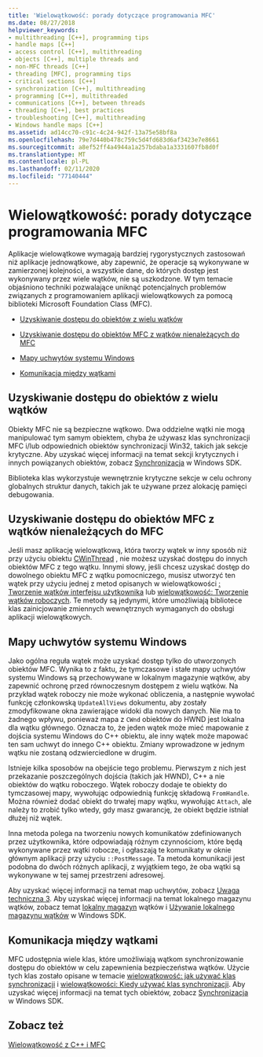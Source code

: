 ```yaml
---
title: 'Wielowątkowość: porady dotyczące programowania MFC'
ms.date: 08/27/2018
helpviewer_keywords:
- multithreading [C++], programming tips
- handle maps [C++]
- access control [C++], multithreading
- objects [C++], multiple threads and
- non-MFC threads [C++]
- threading [MFC], programming tips
- critical sections [C++]
- synchronization [C++], multithreading
- programming [C++], multithreaded
- communications [C++], between threads
- threading [C++], best practices
- troubleshooting [C++], multithreading
- Windows handle maps [C++]
ms.assetid: ad14cc70-c91c-4c24-942f-13a75e58bf8a
ms.openlocfilehash: 79e7d440b478c759c5d4fd683d6af3423e7e8661
ms.sourcegitcommit: a8ef52ff4a4944a1a257bdaba1a3331607fb8d0f
ms.translationtype: MT
ms.contentlocale: pl-PL
ms.lasthandoff: 02/11/2020
ms.locfileid: "77140444"
---
```

# <a name="multithreading-mfc-programming-tips"></a>Wielowątkowość: porady dotyczące programowania MFC

Aplikacje wielowątkowe wymagają bardziej rygorystycznych zastosowań niż aplikacje jednowątkowe, aby zapewnić, że operacje są wykonywane w zamierzonej kolejności, a wszystkie dane, do których dostęp jest wykonywany przez wiele wątków, nie są uszkodzone. W tym temacie objaśniono techniki pozwalające uniknąć potencjalnych problemów związanych z programowaniem aplikacji wielowątkowych za pomocą biblioteki Microsoft Foundation Class (MFC).

- [Uzyskiwanie dostępu do obiektów z wielu wątków](#_core_accessing_objects_from_multiple_threads)

- [Uzyskiwanie dostępu do obiektów MFC z wątków nienależących do MFC](#_core_accessing_mfc_objects_from_non.2d.mfc_threads)

- [Mapy uchwytów systemu Windows](#_core_windows_handle_maps)

- [Komunikacja między wątkami](#_core_communicating_between_threads)

## <a name="_core_accessing_objects_from_multiple_threads"></a>Uzyskiwanie dostępu do obiektów z wielu wątków

Obiekty MFC nie są bezpieczne wątkowo. Dwa oddzielne wątki nie mogą manipulować tym samym obiektem, chyba że używasz klas synchronizacji MFC i/lub odpowiednich obiektów synchronizacji Win32, takich jak sekcje krytyczne. Aby uzyskać więcej informacji na temat sekcji krytycznych i innych powiązanych obiektów, zobacz [Synchronizacja](/windows/win32/Sync/synchronization) w Windows SDK.

Biblioteka klas wykorzystuje wewnętrznie krytyczne sekcje w celu ochrony globalnych struktur danych, takich jak te używane przez alokację pamięci debugowania.

## <a name="_core_accessing_mfc_objects_from_non.2d.mfc_threads"></a>Uzyskiwanie dostępu do obiektów MFC z wątków nienależących do MFC

Jeśli masz aplikację wielowątkową, która tworzy wątek w inny sposób niż przy użyciu obiektu [CWinThread](../mfc/reference/cwinthread-class.md) , nie możesz uzyskać dostępu do innych obiektów MFC z tego wątku. Innymi słowy, jeśli chcesz uzyskać dostęp do dowolnego obiektu MFC z wątku pomocniczego, musisz utworzyć ten wątek przy użyciu jednej z metod opisanych w wielowątkowości [: Tworzenie wątków interfejsu użytkownika](multithreading-creating-user-interface-threads.md) lub [wielowątkowość: Tworzenie wątków roboczych](multithreading-creating-worker-threads.md). Te metody są jedynymi, które umożliwiają bibliotece klas zainicjowanie zmiennych wewnętrznych wymaganych do obsługi aplikacji wielowątkowych.

## <a name="_core_windows_handle_maps"></a>Mapy uchwytów systemu Windows

Jako ogólna reguła wątek może uzyskać dostęp tylko do utworzonych obiektów MFC. Wynika to z faktu, że tymczasowe i stałe mapy uchwytów systemu Windows są przechowywane w lokalnym magazynie wątków, aby zapewnić ochronę przed równoczesnym dostępem z wielu wątków. Na przykład wątek roboczy nie może wykonać obliczenia, a następnie wywołać funkcję członkowską `UpdateAllViews` dokumentu, aby zostały zmodyfikowane okna zawierające widoki dla nowych danych. Nie ma to żadnego wpływu, ponieważ mapa z `CWnd` obiektów do HWND jest lokalna dla wątku głównego. Oznacza to, że jeden wątek może mieć mapowanie z dojścia systemu Windows do C++ obiektu, ale inny wątek może mapować ten sam uchwyt do innego C++ obiektu. Zmiany wprowadzone w jednym wątku nie zostaną odzwierciedlone w drugim.

Istnieje kilka sposobów na obejście tego problemu. Pierwszym z nich jest przekazanie poszczególnych dojścia (takich jak HWND), C++ a nie obiektów do wątku roboczego. Wątek roboczy dodaje te obiekty do tymczasowej mapy, wywołując odpowiednią funkcję składową `FromHandle`. Można również dodać obiekt do trwałej mapy wątku, wywołując `Attach`, ale należy to zrobić tylko wtedy, gdy masz gwarancję, że obiekt będzie istniał dłużej niż wątek.

Inna metoda polega na tworzeniu nowych komunikatów zdefiniowanych przez użytkownika, które odpowiadają różnym czynnościom, które będą wykonywane przez wątki robocze, i ogłaszają te komunikaty w oknie głównym aplikacji przy użyciu `::PostMessage`. Ta metoda komunikacji jest podobna do dwóch różnych aplikacji, z wyjątkiem tego, że oba wątki są wykonywane w tej samej przestrzeni adresowej.

Aby uzyskać więcej informacji na temat map uchwytów, zobacz [Uwaga techniczna 3](../mfc/tn003-mapping-of-windows-handles-to-objects.md). Aby uzyskać więcej informacji na temat lokalnego magazynu wątków, zobacz temat [lokalny magazyn](/windows/win32/ProcThread/thread-local-storage) wątków i [Używanie lokalnego magazynu wątków](/windows/win32/ProcThread/using-thread-local-storage) w Windows SDK.

## <a name="_core_communicating_between_threads"></a>Komunikacja między wątkami

MFC udostępnia wiele klas, które umożliwiają wątkom synchronizowanie dostępu do obiektów w celu zapewnienia bezpieczeństwa wątków. Użycie tych klas zostało opisane w temacie [wielowątkowość: jak używać klas synchronizacji](multithreading-how-to-use-the-synchronization-classes.md) i [wielowątkowości: Kiedy używać klas synchronizacji](multithreading-when-to-use-the-synchronization-classes.md). Aby uzyskać więcej informacji na temat tych obiektów, zobacz [Synchronizacja](/windows/win32/Sync/synchronization) w Windows SDK.

## <a name="see-also"></a>Zobacz też

[Wielowątkowość z C++ i MFC](multithreading-with-cpp-and-mfc.md)
